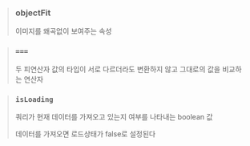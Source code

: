 > ### objectFit 
> 이미지를 왜곡없이 보여주는 속성

> ### `===`
> 두 피연산자 값의 타입이 서로 다르더라도 변환하지 않고 그대로의 값을 비교하는 연산자

> ### `isLoading`
> 쿼리가 현재 데이터를 가져오고 있는지 여부를 나타내는 boolean 값
> 
> 데이터를 가져오면 로드상태가 false로 설정된다
